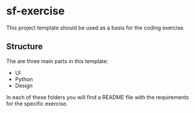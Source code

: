 # sf-exercise
This project template should be used as a basis for the coding exercise.

## Structure
The are three main parts in this template:
- UI
- Python
- Design

In each of these folders you will find a README file with the requirements for the specific exercise.



